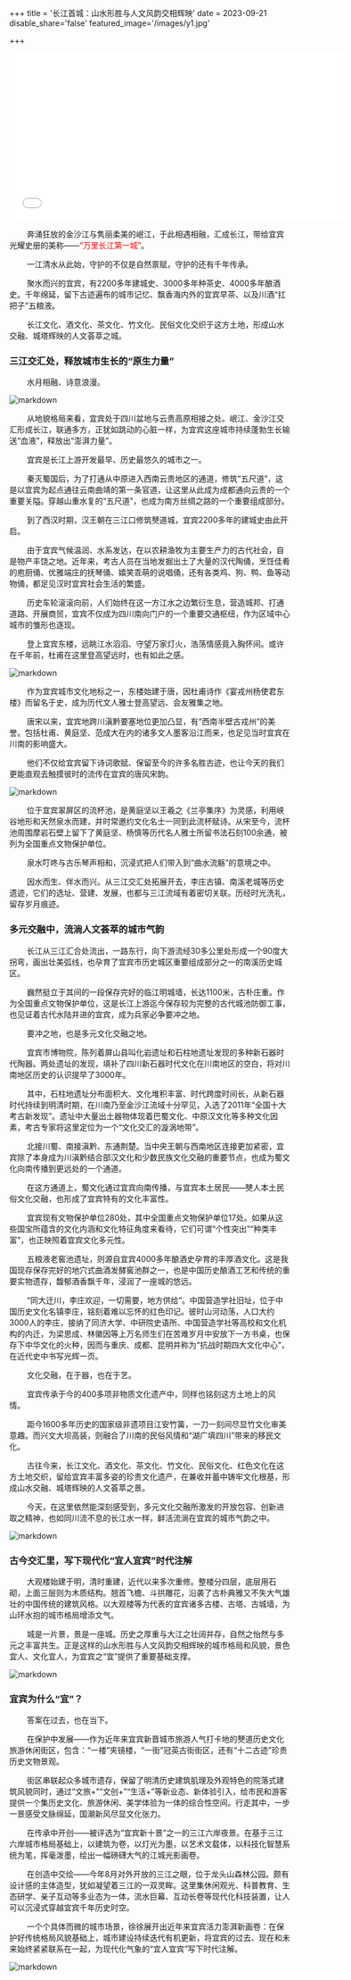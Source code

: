 +++
title = '长江首城：山水形胜与人文风韵交相辉映'
date = 2023-09-21
disable_share='false'
featured_image='/images/y1.jpg'

+++

<iframe src="//player.bilibili.com/player.html?aid=439305753&bvid=BV1zL411X7J9&cid=1075013034&p=1" scrolling="no" border="0" frameborder="no" framespacing="0" allowfullscreen="true"width="600px" height="300px"> </iframe>

&nbsp;&nbsp;&nbsp;&nbsp;&nbsp;&nbsp;&nbsp;&nbsp;奔涌狂放的金沙江与隽丽柔美的岷江，于此相遇相融，汇成长江，带给宜宾光耀史册的美称——<font color="red">“万里长江第一城”</font>。

&nbsp;&nbsp;&nbsp;&nbsp;&nbsp;&nbsp;&nbsp;&nbsp;一江清水从此始，守护的不仅是自然禀赋，守护的还有千年传承。

&nbsp;&nbsp;&nbsp;&nbsp;&nbsp;&nbsp;&nbsp;&nbsp;聚水而兴的宜宾，有2200多年建城史、3000多年种茶史、4000多年酿酒史。千年绵延，留下古迹遍布的城市记忆、飘香海内外的宜宾早茶、以及川酒“扛把子”五粮液。

&nbsp;&nbsp;&nbsp;&nbsp;&nbsp;&nbsp;&nbsp;&nbsp;长江文化、酒文化、茶文化、竹文化、民俗文化交织于这方土地，形成山水交融、城塔辉映的人文荟萃之城。

### 三江交汇处，释放城市生长的“原生力量”

&nbsp;&nbsp;&nbsp;&nbsp;&nbsp;&nbsp;&nbsp;&nbsp;水月相融、诗意浪漫。

![markdown](/images/sjk.jpg)

&nbsp;&nbsp;&nbsp;&nbsp;&nbsp;&nbsp;&nbsp;&nbsp;从地貌格局来看，宜宾处于四川盆地与云贵高原相接之处。岷江、金沙江交汇形成长江，联通多方，正犹如跳动的心脏一样，为宜宾这座城市持续蓬勃生长输送“血液”，释放出“澎湃力量”。

&nbsp;&nbsp;&nbsp;&nbsp;&nbsp;&nbsp;&nbsp;&nbsp;宜宾是长江上游开发最早、历史最悠久的城市之一。

&nbsp;&nbsp;&nbsp;&nbsp;&nbsp;&nbsp;&nbsp;&nbsp;秦灭蜀国后，为了打通从中原进入西南云贵地区的通道，修筑“五尺道”，这是以宜宾为起点通往云南曲靖的第一条官道，让这里从此成为成都通向云贵的一个重要关隘。穿越山重水复的“五尺道”，也成为南方丝绸之路的一个重要组成部分。

&nbsp;&nbsp;&nbsp;&nbsp;&nbsp;&nbsp;&nbsp;&nbsp;到了西汉时期，汉王朝在三江口修筑僰道城，宜宾2200多年的建城史由此开启。

&nbsp;&nbsp;&nbsp;&nbsp;&nbsp;&nbsp;&nbsp;&nbsp;由于宜宾气候温润、水系发达，在以农耕渔牧为主要生产力的古代社会，自是物产丰饶之地。近年来，考古人员在当地发掘出土了大量的汉代陶俑，烹饪佳肴的庖厨俑、优雅端庄的抚琴俑、嬉笑乖萌的说唱俑，还有各类鸡、狗、鸭、鱼等动物俑，都足见汉时宜宾社会生活的繁盛。

&nbsp;&nbsp;&nbsp;&nbsp;&nbsp;&nbsp;&nbsp;&nbsp;历史车轮滚滚向前，人们始终在这一方江水之边繁衍生息，营造城邦、打通道路、开展商贸，宜宾不仅成为四川南向门户的一个重要交通枢纽，作为区域中心城市的雏形也逐现。

&nbsp;&nbsp;&nbsp;&nbsp;&nbsp;&nbsp;&nbsp;&nbsp;登上宜宾东楼，远眺江水滔滔、守望万家灯火，浩荡情感竟入胸怀间。或许在千年前，杜甫在这里登高望远时，也有如此之感。

![markdown](/images/b3.jpg)

&nbsp;&nbsp;&nbsp;&nbsp;&nbsp;&nbsp;&nbsp;&nbsp;作为宜宾城市文化地标之一，东楼始建于唐，因杜甫诗作《宴戎州杨使君东楼》而留名于史，成为历代文人雅士登高望远、会友雅集之地。

&nbsp;&nbsp;&nbsp;&nbsp;&nbsp;&nbsp;&nbsp;&nbsp;唐宋以来，宜宾地跨川滇黔要塞地位更加凸显，有“西南半壁古戎州”的美誉。包括杜甫、黄庭坚、范成大在内的诸多文人墨客沿江而来，也足见当时宜宾在川南的影响盛大。

&nbsp;&nbsp;&nbsp;&nbsp;&nbsp;&nbsp;&nbsp;&nbsp;他们不仅给宜宾留下诗词歌赋、保留至今的许多名胜古迹，也让今天的我们更能直观去触摸彼时的流传在宜宾的唐风宋韵。

![markdown](/images/lbc.jpg)

&nbsp;&nbsp;&nbsp;&nbsp;&nbsp;&nbsp;&nbsp;&nbsp;位于宜宾翠屏区的流杯池，是黄庭坚以王羲之《兰亭集序》为灵感，利用峡谷地形和天然泉水而建，并时常邀约文化名士一同到此流杯赋诗。从宋至今，流杯池周围摩岩石壁上留下了黄庭坚、杨慎等历代名人雅士所留书法石刻100余通，被列为全国重点文物保护单位。

&nbsp;&nbsp;&nbsp;&nbsp;&nbsp;&nbsp;&nbsp;&nbsp;泉水叮咚与古乐琴声相和，沉浸式把人们带入到“曲水流觞”的意境之中。

&nbsp;&nbsp;&nbsp;&nbsp;&nbsp;&nbsp;&nbsp;&nbsp;因水而生、伴水而兴。从三江交汇处拓展开去，李庄古镇、南溪老城等历史遗迹，它们的选址、营建、发展，也都与三江流域有着密切关联。历经时光洗礼，留存岁月痕迹。

### 多元交融中，流淌人文荟萃的城市气韵

&nbsp;&nbsp;&nbsp;&nbsp;&nbsp;&nbsp;&nbsp;&nbsp;长江从三江汇合处流出，一路东行，向下游流经30多公里处形成一个90度大拐弯，画出壮美弧线，也孕育了宜宾市历史城区重要组成部分之一的南溪历史城区。

&nbsp;&nbsp;&nbsp;&nbsp;&nbsp;&nbsp;&nbsp;&nbsp;巍然挺立于其间的一段保存完好的临江明城墙，长达1100米，古朴庄重。作为全国重点文物保护单位，这是长江上游迄今保存较为完整的古代城池防御工事，也见证着古代水陆并进的宜宾，成为兵家必争要冲之地。

&nbsp;&nbsp;&nbsp;&nbsp;&nbsp;&nbsp;&nbsp;&nbsp;要冲之地，也是多元文化交融之地。

&nbsp;&nbsp;&nbsp;&nbsp;&nbsp;&nbsp;&nbsp;&nbsp;宜宾市博物院，陈列着屏山县叫化岩遗址和石柱地遗址发现的多种新石器时代陶器。两处遗址的发现，填补了四川新石器时代文化在川南地区的空白，将对川南地区历史的认识提早了3000年。

&nbsp;&nbsp;&nbsp;&nbsp;&nbsp;&nbsp;&nbsp;&nbsp;其中，石柱地遗址分布面积大、文化堆积丰富、时代跨度时间长，从新石器时代持续到明清时期，在川南乃至金沙江流域十分罕见，入选了2011年“全国十大考古新发现”。遗址中大量出土器物体现着巴蜀文化、中原汉文化等多种文化因素，考古专家将这里定位为一个“文化交汇的漩涡地带”。

&nbsp;&nbsp;&nbsp;&nbsp;&nbsp;&nbsp;&nbsp;&nbsp;北接川蜀、南接滇黔、东通荆楚。当中央王朝与西南地区连接更加紧密，宜宾除了本身成为川滇黔结合部汉文化和少数民族文化交融的重要节点，也成为蜀文化向南传播到更远处的一个通道。

&nbsp;&nbsp;&nbsp;&nbsp;&nbsp;&nbsp;&nbsp;&nbsp;在这方通道上，蜀文化通过宜宾向南传播，与宜宾本土居民——僰人本土民俗文化交融，也形成了宜宾特有的文化丰富性。

&nbsp;&nbsp;&nbsp;&nbsp;&nbsp;&nbsp;&nbsp;&nbsp;宜宾现有文物保护单位280处，其中全国重点文物保护单位17处。如果从这些国宝所蕴含的文化内涵和文化特征角度来看待，它们可谓“个性突出”“种类丰富”，也正映照着宜宾文化多元性。

&nbsp;&nbsp;&nbsp;&nbsp;&nbsp;&nbsp;&nbsp;&nbsp;五粮液老窖池遗址，则源自宜宾4000多年酿酒史孕育的丰厚酒文化。这是我国现存保存完好的地穴式曲酒发酵窖池群之一，也是中国历史酿酒工艺和传统的重要实物遗存，馥郁酒香飘千年，浸润了一座城的悠远。

&nbsp;&nbsp;&nbsp;&nbsp;&nbsp;&nbsp;&nbsp;&nbsp;“同大迁川，李庄欢迎，一切需要，地方供给”。中国营造学社旧址，位于中国历史文化名镇李庄，铭刻着难以忘怀的红色印记。彼时山河动荡，人口大约3000人的李庄，接纳了同济大学、中研院史语所、中国营造学社等高校和文化机构的内迁，为梁思成、林徽因等上万名师生们在苦难岁月中安放下一方书桌，也保存下中华文化的火种，因而与重庆、成都、昆明并称为“抗战时期四大文化中心”，在近代史中书写光辉一页。

&nbsp;&nbsp;&nbsp;&nbsp;&nbsp;&nbsp;&nbsp;&nbsp;文化交融，在于器，也在于艺。

&nbsp;&nbsp;&nbsp;&nbsp;&nbsp;&nbsp;&nbsp;&nbsp;宜宾传承于今的400多项非物质文化遗产中，同样也铭刻这方土地上的风情。

&nbsp;&nbsp;&nbsp;&nbsp;&nbsp;&nbsp;&nbsp;&nbsp;距今1600多年历史的国家级非遗项目江安竹簧，一刀一刻间尽显竹文化审美意趣。而兴文大坝高装，则融合了川南的民俗风情和“湖广填四川”带来的移民文化。

&nbsp;&nbsp;&nbsp;&nbsp;&nbsp;&nbsp;&nbsp;&nbsp;古往今来，长江文化、酒文化、茶文化、竹文化、民俗文化、红色文化在这方土地交织，留给宜宾丰富多姿的珍贵文化遗产，在兼收并蓄中铸牢文化根基，形成山水交融、城塔辉映的人文荟萃之景。

&nbsp;&nbsp;&nbsp;&nbsp;&nbsp;&nbsp;&nbsp;&nbsp;今天，在这里依然能深刻感受到，多元文化交融所激发的开放包容、创新进取之精神，也如同川流不息的长江水一样，鲜活流淌在宜宾的城市气韵之中。

![markdown](/images/wly.jpg)

### 古今交汇里，写下现代化“宜人宜宾”时代注解

&nbsp;&nbsp;&nbsp;&nbsp;&nbsp;&nbsp;&nbsp;&nbsp;大观楼始建于明，清时重建，近代以来多次重修。整楼分四层，底层用石砌，上面三层则为木质结构。翘首飞檐、斗拱雕花，沿袭了古朴典雅又不失大气雄壮的中国传统的建筑风格。以大观楼等为代表的宜宾诸多古楼、古塔、古城墙，为山环水抱的城市格局增添文气。

&nbsp;&nbsp;&nbsp;&nbsp;&nbsp;&nbsp;&nbsp;&nbsp;城是一片景，景是一座城。历史之厚重与大江之壮阔并存，自然之怡然与多元之丰富共生。正是这样的山水形胜与人文风韵交相辉映的城市格局和风貌，景色宜人、文化宜人，为宜宾之“宜”提供了重要基础支撑。

![markdown](/images/e2.jpg)

### 宜宾为什么“宜”？

&nbsp;&nbsp;&nbsp;&nbsp;&nbsp;&nbsp;&nbsp;&nbsp;答案在过去，也在当下。

&nbsp;&nbsp;&nbsp;&nbsp;&nbsp;&nbsp;&nbsp;&nbsp;在保护中发展——作为近年来宜宾新晋城市旅游人气打卡地的僰道历史文化旅游休闲街区，包含：“一楼”夹镜楼，“一街”冠英古街街区，还有“十二古迹”珍贵历史文物景观。

&nbsp;&nbsp;&nbsp;&nbsp;&nbsp;&nbsp;&nbsp;&nbsp;街区串联起众多城市遗存，保留了明清历史建筑肌理及外观特色的院落式建筑风貌同时，通过“文旅+”“文创+”“生活+”等新业态、新体验引入，给市民和游客提供一个集历史文化、旅游休闲、美学体验为一体的综合性空间。行走其中，一步一景感受文脉绵延，国潮新风尽显文化张力。

&nbsp;&nbsp;&nbsp;&nbsp;&nbsp;&nbsp;&nbsp;&nbsp;在传承中开创——被评选为“宜宾新十景”之一的三江六岸夜景。在基于三江六岸城市格局基础上，以建筑为卷，以灯光为墨，以艺术文载体，以科技化智慧系统为笔，挥毫泼墨，绘出一幅磅礴大气的江城光影画卷。

&nbsp;&nbsp;&nbsp;&nbsp;&nbsp;&nbsp;&nbsp;&nbsp;在创造中交绘——今年8月对外开放的三江之眼，位于龙头山森林公园。颇有设计感的主体造型，犹如凝望着三江的一双灵眸。这里集休闲观光、科普教育、生态研学、亲子互动等多业态为一体，流水巨幕、互动长卷等现代化科技装置，让人可以沉浸式穿越宜宾千年历史时空。

&nbsp;&nbsp;&nbsp;&nbsp;&nbsp;&nbsp;&nbsp;&nbsp;一个个具体而微的城市场景，徐徐展开出近年来宜宾活力澎湃新画卷：在保护好传统格局风貌基础上，城市建设持续迭代有机更新，将宜宾的过去、现在和未来始终紧紧联系在一起，为现代化气象的“宜人宜宾”写下时代注解。

![markdown](/images/sb.jpeg)



